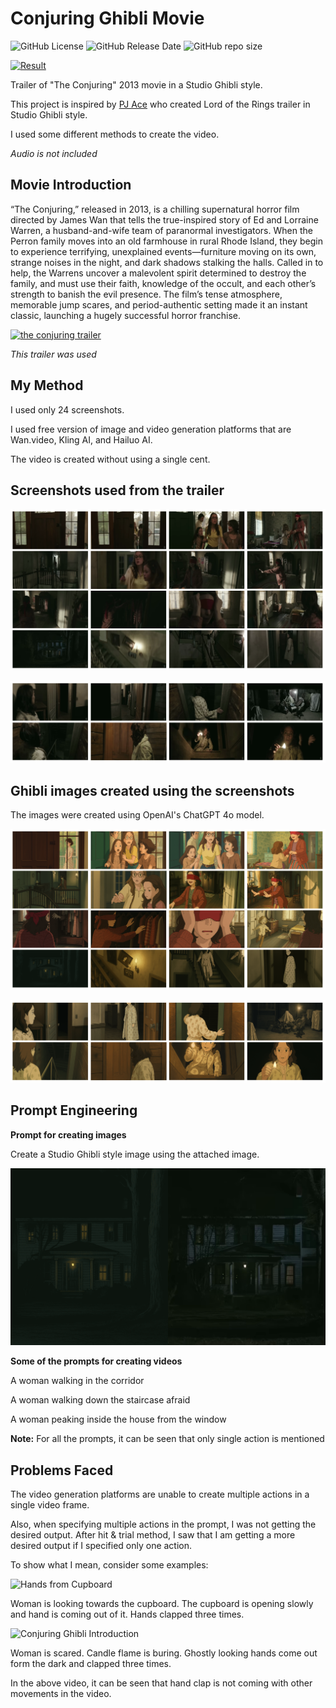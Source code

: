
# Conjuring Ghibli Movie

![GitHub License](https://img.shields.io/github/license/adionmission/Conjuring-Ghibli-Movie)
![GitHub Release Date](https://img.shields.io/github/release-date/adionmission/Conjuring-Ghibli-Movie)
![GitHub repo size](https://img.shields.io/github/repo-size/adionmission/Conjuring-Ghibli-Movie)

[![Result](https://img.youtube.com/vi/VIDEO_ID/0.jpg)](https://www.youtube.com/watch?v=VIDEO_ID)

Trailer of "The Conjuring" 2013 movie in a Studio Ghibli style.

This project is inspired by [PJ Ace](https://x.com/PJaccetturo/highlights) who created Lord of the Rings trailer in Studio Ghibli style.

I used some different methods to create the video.

*Audio is not included*


## Movie Introduction

“The Conjuring,” released in 2013, is a chilling supernatural horror film directed by James Wan that tells the true-inspired story of Ed and Lorraine Warren, a husband-and-wife team of paranormal investigators. When the Perron family moves into an old farmhouse in rural Rhode Island, they begin to experience terrifying, unexplained events—furniture moving on its own, strange noises in the night, and dark shadows stalking the halls. Called in to help, the Warrens uncover a malevolent spirit determined to destroy the family, and must use their faith, knowledge of the occult, and each other’s strength to banish the evil presence. The film’s tense atmosphere, memorable jump scares, and period-authentic setting made it an instant classic, launching a hugely successful horror franchise.

[![the conjuring trailer](https://img.youtube.com/vi/ejMMn0t58Lc/0.jpg)](https://www.youtube.com/watch?v=ejMMn0t58Lc)

*This trailer was used*


## My Method

I used only 24 screenshots.

I used free version of image and video generation platforms that are Wan.video, Kling AI, and Hailuo AI.

The video is created without using a single cent.

## Screenshots used from the trailer

![Screenshot1](Screenshots/Collage1.png)

![Screenshot2](Screenshots/Collage3.png)


## Ghibli images created using the screenshots

The images were created using OpenAI's ChatGPT 4o model.

![Screenshot3](Screenshots/Collage2.png)

![Screenshot4](Screenshots/Collage4.png)


## Prompt Engineering

**Prompt for creating images**

Create a Studio Ghibli style image using the attached image.

![Introduction](Screenshots/introduction.png)

**Some of the prompts for creating videos**

A woman walking in the corridor

A woman walking down the staircase afraid

A woman peaking inside the house from the window

**Note:** For all the prompts, it can be seen that only single action is mentioned

## Problems Faced

The video generation platforms are unable to create multiple actions in a single video frame.

Also, when specifying multiple actions in the prompt, I was not getting the desired output. After hit & trial method, I saw that I am getting a more desired output if I specified only one action.

To show what I mean, consider some examples:

![Hands from Cupboard](Problems/handfromcupboard.gif)

Woman is looking towards the cupboard. The cupboard is opening slowly and hand is coming out of it. Hands clapped three times.

![Conjuring Ghibli Introduction](Problems/Clapfromdark.gif)

Woman is scared. Candle flame is buring. Ghostly looking hands come out form the dark and clapped three times.

In the above video, it can be seen that hand clap is not coming with other movements in the video.